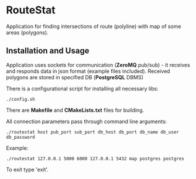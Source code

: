 # RouteStat

Application for finding intersections of route (polyline) with map of some areas (polygons).

## Installation and Usage

Application uses sockets for communication (**ZeroMQ** pub/sub) - it receives and responds data in json format (example files included).
Received polygons are stored in specified DB (**PostgreSQL** DBMS)

There is a configurational script for installing all necessary libs:

```
./config.sh
```

There are **Makefile** and **CMakeLists.txt** files for building.

All connection parameters pass through command line arguments:

```
./routestat host pub_port sub_port db_host db_port db_name db_user db_password
```

Example:

```
./routestat 127.0.0.1 5000 6000 127.0.0.1 5432 map postgres postgres
```

To exit type 'exit'.
